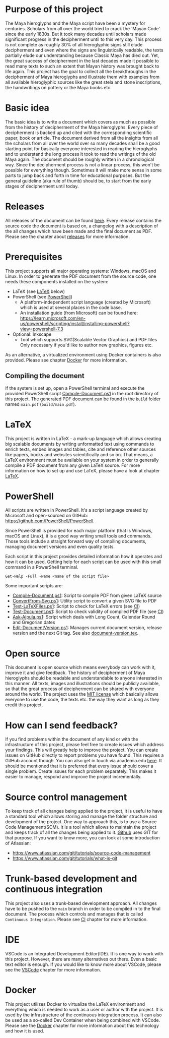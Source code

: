 # Purpose of this project
The Maya hieroglyphs and the Maya script have been a mystery for centuries.
Scholars from all over the world tried to crack the `Mayan Code' since the early 1830s.
But it took many decades until scholars made significant progress in the decipherment until to
this very day.
This process is not complete as roughly 30% of all hieroglyphic signs still elude decipherment 
and even where the signs are linguistically readable, the texts partially elude our 
understanding because Classic Maya has died out.
Yet, the great success of decipherment in the last decades made it possible to read many
texts to such an extent that Mayan history was brought back to life again.
This project has the goal to collect all the breakthroughs in the decipherment of Maya hieroglyphs
and illustrate them with examples from all available hieroglyphic sources like the great stela and 
stone inscriptions, the handwritings on pottery or the Maya books etc.

# Basic idea
The basic idea is to write a document which covers as much as possible from the history of 
decipherment of the Maya hieroglyphs.
Every piece of decipherment is backed up and cited with the corresponding scientific paper, book
or article.
The document derived from all the insights from all the scholars from all over the world over
so many decades shall be a good starting point for basically everyone interested in reading
the hieroglyphs and to understand the long process it took to read the writings of the old 
Maya again.
The document should be roughly written in a chronological way.
Since the decipherment process is not a linear process, this won't be possible for everything 
though. 
Sometimes it will make more sense in some parts to jump back and forth in time for 
educational purposes.
But the general guideline (aka rule of thumb) should be, to start from the early stages of 
decipherment until today.

# Releases
All releases of the document can be found 
[here](https://github.com/yax-lakam-tuun/maya-decipherment/releases).
Every release contains the source code the document is based on, a changelog with a description 
of the all changes which have been made and the final document as PDF.
Please see the chapter about [releases](documentation/releases.md) for more information.

# Prerequisites
This project supports all major operating systems: Windows, macOS and Linux.
In order to generate the PDF document from the source code, one needs these components installed
on the system:
* LaTeX (see [LaTeX](#LaTeX) below)
* PowerShell (see [PowerShell](#PowerShell))
    * A platform-independent script language (created by Microsoft) which is used at several places 
    in the code base.
    * An installation guide (from Microsoft) can be found here:
    https://learn.microsoft.com/en-us/powershell/scripting/install/installing-powershell?view=powershell-7.3
* Optional: Inkscape
    * Tool which supports SVG(Scalable Vector Graphics) and PDF files
    Only necessary if you'd like to author new graphics, figures etc.

As an alternative, a virtualized environment using Docker containers is also provided.
Please see chapter [Docker](container/Readme.MD) for more information.

## Compiling the document
If the system is set up, open a PowerShell terminal and execute
the provided PowerShell script [Compile-Document.ps1](Compile-Document.ps1) in the root directory
of this project.
The generated PDF document can be found in the `build` folder named `main.pdf` (`build/main.pdf`).

# LaTeX
This project is written in LaTeX - a mark-up language which allows creating big scalable documents 
by writing unformatted text using commands to enrich texts, embed images and tables, cite and 
reference other sources like papers, books and websites scientifically and so on.
That means, a LaTeX environment must be available on your system in order to generally compile 
a PDF document from any given LaTeX source.
For more information on how to set up and use LaTeX, 
please have a look at chapter [LaTeX](documentation/latex.md).

# PowerShell
All scripts are written in PowerShell.
It's a script language created by Microsoft and open-sourced on GitHub: 
https://github.com/PowerShell/PowerShell.

Since PowerShell is provided for each major platform (that is Windows, macOS and Linux),
it is a good way writing small tools and commands.
Those tools include a straight forward way of compiling documents, managing document versions and
even quality tests.

Each script in this project provides detailed information how it operates and how it can be used.
Getting help for each script can be used with this small command in a PowerShell terminal.

    Get-Help -Full -Name <name of the script file>

Some important scripts are:
* [Compile-Document.ps1](Compile-Document.ps1): Script to compile PDF from given LaTeX source
* [ConvertFrom-Svg.ps1](ConvertFrom-Svg.ps1): Utility script to convert a given SVG file to PDF
* [Test-LaTeXFiles.ps1](Test-LaTeXFiles.ps1): Script to check for LaTeX errors 
  (see [CI](continuous-integration))
* [Test-Document.ps1](Test-Document.ps1): Script to check validity of compiled PDF file
  (see [CI](continuous-integration))
* [Ask-Ajpula.ps1](Ask-Ajpula.ps1): Script which deals with Long Count, Calendar Round and Gregorian dates
* [Edit-DocumentVersion.ps1](Edit-DocumentVersion.ps1): 
  Manages current document version, release version and the next Git tag.
  See also [document-version.tex](document-version.tex).

# Open source
This document is open source which means everybody can work with it, improve it and give feedback.
The history of decipherment of Maya hieroglyphs should be readable and understandable to anyone
interested in this manner.
All texts, images and illustrations should be publicly available, so that the great
process of decipherment can be shared with everyone around the world. 
The project uses the [MIT license](LICENSE) which basically allows everyone to use the code, 
the texts etc. the way they want as long as they credit this project.

# How can I send feedback?
If you find problems within the document of any kind or with the infrastructure of this project, 
please feel free to create issues which address your findings.
This will greatly help to improve the project.
You can create issues on GitHub directly to report problems you have found. 
This requires a GitHub account though.
You can also get in touch via academia.edu 
[here](https://independent.academia.edu/SebastianBauer16).
It should be mentioned that it is preferred that every issue should cover a single problem.
Create issues for each problem separately.
This makes it easier to manage, respond and improve the project incrementally.

# Source control management
To keep track of all changes being applied to the project, it is useful to have a standard tool 
which allows storing and manage the folder structure and development of the project.
One way to approach this, is to use a Source Code Management(SCM).
It is a tool which allows to maintain the project and keeps track of all the changes 
being applied to it.
[Github](github.com) uses GIT for that purpose.
If you want to know more, you can look at some introduction of Atlassian: 
* https://www.atlassian.com/git/tutorials/source-code-management
* https://www.atlassian.com/git/tutorials/what-is-git

# Trunk-based development and continuous integration
This project also uses a trunk-based development approach.
All changes have to be pushed to the `main` branch in order to be compiled in to the final document.
The process which controls and manages that is called `Continuous Integration`.
Please see [CI](documentation/continuous-integration.md) chapter for more information.

# IDE
VSCode is an Integrated Development Editor(IDE).
It is one way to work with this project.
However, there are many alternatives out there.
Even a basic text editor is enough.
If you would like to know more about VSCode, 
please see the [VSCode](documentation/vscode.md) chapter for more information.

# Docker
This project utilizes Docker to virtualize the LaTeX environment and everything which is needed
to work as a user or author with the project.
It is used by the infrastructure of the continuous integration process.
It can also be used as a so-called Dev Container when being combined with VSCode.
Please see the [Docker](container/README.md) chapter for more information 
about this technology and how it is used.
